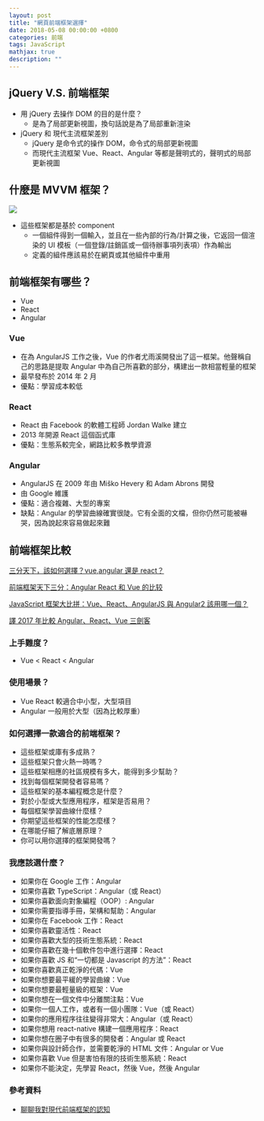 ```yaml
---
layout: post
title: "網頁前端框架選擇"
date: 2018-05-08 00:00:00 +0800
categories: 前端
tags: JavaScript
mathjax: true
description: ""
---
```


## jQuery V.S. 前端框架

- 用 jQuery 去操作 DOM 的目的是什麼？
  - 是為了局部更新視圖，換句話說是為了局部重新渲染
- jQuery 和 現代主流框架差別
  - jQuery 是命令式的操作 DOM，命令式的局部更新視圖
  - 而現代主流框架 Vue、React、Angular 等都是聲明式的，聲明式的局部更新視圖

## 什麼是 MVVM 框架？

![](https://i.imgur.com/gLcPXkl.png)

- 這些框架都是基於 component
  - 一個組件得到一個輸入，並且在一些內部的行為/計算之後，它返回一個渲染的 UI 模板（一個登錄/註銷區或一個待辦事項列表項）作為輸出
  - 定義的組件應該易於在網頁或其他組件中重用

## 前端框架有哪些？

- Vue
- React
- Angular

### Vue

- 在為 AngularJS 工作之後，Vue 的作者尤雨溪開發出了這一框架。他聲稱自己的思路是提取 Angular 中為自己所喜歡的部分，構建出一款相當輕量的框架
- 最早發布於 2014 年 2 月
- 優點：學習成本較低

### React

- React 由 Facebook 的軟體工程師 Jordan Walke 建立
- 2013 年開源 React 這個函式庫
- 優點：生態系較完全，網路比較多教學資源

### Angular

- AngularJS 在 2009 年由 Miško Hevery 和 Adam Abrons 開發
- 由 Google 維護
- 優點：適合複雜、大型的專案
- 缺點：Angular 的學習曲線確實很陡。它有全面的文檔，但你仍然可能被嚇哭，因為說起來容易做起來難

## 前端框架比較

[三分天下，該如何選擇？vue,angular 還是 react？](https://kknews.cc/zh-tw/tech/z664xrg.html)

[前端框架天下三分：Angular React 和 Vue 的比较](https://www.jianshu.com/p/b2b8161c9565)

[JavaScript 框架大比拼：Vue、React、AngularJS 與 Angular2 該用哪一個？](https://buzzorange.com/techorange/2017/07/31/all-about-javascript-framework/)

[譯 2017 年比較 Angular、React、Vue 三劍客](https://juejin.im/post/5a0d5df1f265da43062a542f)

### 上手難度？

- Vue < React < Angular

### 使用場景？

- Vue React 較適合中小型，大型項目
- Angular 一般用於大型（因為比較厚重）

### 如何選擇一款適合的前端框架？

- 這些框架或庫有多成熟？
- 這些框架只會火熱一時嗎？
- 這些框架相應的社區規模有多大，能得到多少幫助？
- 找到每個框架開發者容易嗎？
- 這些框架的基本編程概念是什麼？
- 對於小型或大型應用程序，框架是否易用？
- 每個框架學習曲線什麼樣？
- 你期望這些框架的性能怎麼樣？
- 在哪能仔細了解底層原理？
- 你可以用你選擇的框架開發嗎？

### 我應該選什麼？

- 如果你在 Google 工作：Angular
- 如果你喜歡 TypeScript：Angular（或 React）
- 如果你喜歡面向對象編程（OOP）: Angular
- 如果你需要指導手冊，架構和幫助：Angular
- 如果你在 Facebook 工作：React
- 如果你喜歡靈活性：React
- 如果你喜歡大型的技術生態系統：React
- 如果你喜歡在幾十個軟件包中進行選擇：React
- 如果你喜歡 JS 和“一切都是 Javascript 的方法”：React
- 如果你喜歡真正乾淨的代碼：Vue
- 如果你想要最平緩的學習曲線：Vue
- 如果你想要最輕量級的框架：Vue
- 如果你想在一個文件中分離關注點：Vue
- 如果你一個人工作，或者有一個小團隊：Vue（或 React）
- 如果你的應用程序往往變得非常大：Angular（或 React）
- 如果你想用 react-native 構建一個應用程序：React
- 如果你想在圈子中有很多的開發者：Angular 或 React
- 如果你與設計師合作，並需要乾淨的 HTML 文件：Angular or Vue
- 如果你喜歡 Vue 但是害怕有限的技術生態系統：React
- 如果你不能決定，先學習 React，然後 Vue，然後 Angular

### 參考資料

- [聊聊我對現代前端框架的認知](https://blog.csdn.net/helloxiaoliang/article/details/79226288)
